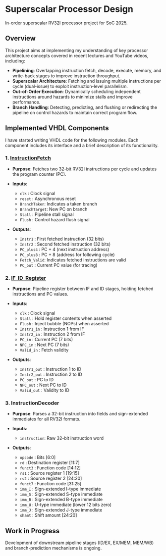 # Superscalar Processor Design
In-order superscalar RV32I processor project for SoC 2025.

## Overview

This project aims at implementing my understanding of key processor architecture concepts covered in recent lectures and YouTube videos, including:

* **Pipelining**: Overlapping instruction fetch, decode, execute, memory, and write-back stages to improve instruction throughput.
* **Superscalar Architecture**: Fetching and issuing multiple instructions per cycle (dual-issue) to exploit instruction-level parallelism.
* **Out-of-Order Execution**: Dynamically scheduling independent instructions around hazards to minimize stalls and improve performance.
* **Branch Handling**: Detecting, predicting, and flushing or redirecting the pipeline on control hazards to maintain correct program flow.

## Implemented VHDL Components

I have started writing VHDL code for the following modules. Each component includes its interface and a brief description of its functionality.

### 1. [InstructionFetch](https://github.com/SreestiXD/Superscalar-Processor-Design-/blob/main/InstructionDecoder.vhd)

* **Purpose**: Fetches two 32-bit RV32I instructions per cycle and updates the program counter (PC).
* **Inputs**:

  * `clk`        : Clock signal
  * `reset`      : Asynchronous reset
  * `BranchTaken`: Indicates a taken branch
  * `BranchTarget`: New PC on branch
  * `Stall`      : Pipeline stall signal
  * `Flush`      : Control hazard flush signal
* **Outputs**:

  * `Instr1`     : First fetched instruction (32 bits)
  * `Instr2`     : Second fetched instruction (32 bits)
  * `PC_plus4`   : PC + 4 (next instruction address)
  * `PC_plus8`   : PC + 8 (address for following cycle)
  * `Fetch_Valid`: Indicates fetched instructions are valid
  * `PC_out`     : Current PC value (for tracing)

### 2. [IF\_ID\_Register](https://github.com/SreestiXD/Superscalar-Processor-Design-/blob/main/IF_ID_pipeline_reg.vhd)

* **Purpose**: Pipeline register between IF and ID stages, holding fetched instructions and PC values.
* **Inputs**:

  * `clk`        : Clock signal
  * `Stall`      : Hold register contents when asserted
  * `Flush`      : Inject bubble (NOPs) when asserted
  * `Instr1_in`  : Instruction 1 from IF
  * `Instr2_in`  : Instruction 2 from IF
  * `PC_in`      : Current PC (7 bits)
  * `NPC_in`     : Next PC (7 bits)
  * `Valid_in`   : Fetch validity
* **Outputs**:

  * `Instr1_out` : Instruction 1 to ID
  * `Instr2_out` : Instruction 2 to ID
  * `PC_out`     : PC to ID
  * `NPC_out`    : Next PC to ID
  * `Valid_out`  : Validity to ID

### 3. InstructionDecoder

* **Purpose**: Parses a 32-bit instruction into fields and sign-extended immediates for all RV32I formats.
* **Inputs**:

  * `instruction`: Raw 32-bit instruction word
* **Outputs**:

  * `opcode`     : Bits \[6:0]
  * `rd`         : Destination register \[11:7]
  * `funct3`     : Function code \[14:12]
  * `rs1`        : Source register 1 \[19:15]
  * `rs2`        : Source register 2 \[24:20]
  * `funct7`     : Function code \[31:25]
  * `imm_I`      : Sign-extended I-type immediate
  * `imm_S`      : Sign-extended S-type immediate
  * `imm_B`      : Sign-extended B-type immediate
  * `imm_U`      : U-type immediate (lower 12 bits zero)
  * `imm_J`      : Sign-extended J-type immediate
  * `shamt`      : Shift amount \[24:20]

## Work in Progress

Development of downstream pipeline stages (ID/EX, EX/MEM, MEM/WB) and branch-prediction mechanisms is ongoing.
